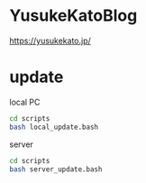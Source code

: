 # YusukeKatoBlog
https://yusukekato.jp/

# update
local PC
```sh
cd scripts
bash local_update.bash
```

server
```sh
cd scripts
bash server_update.bash
```
